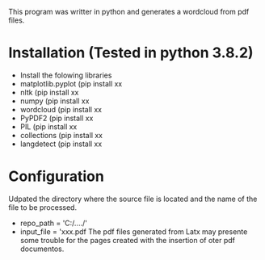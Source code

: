This program was writter in python and generates a wordcloud from pdf files.
# Installation (Tested in python 3.8.2)
* Install the folowing libraries
* matplotlib.pyplot (pip install xx
* nltk (pip install xx
* numpy (pip install xx
* wordcloud (pip install xx
* PyPDF2 (pip install xx
* PIL (pip install xx
* collections (pip install xx 
* langdetect (pip install xx

# Configuration
Udpated the directory where the source file is located and the name of the file to be processed.
* repo_path = 'C:/..../'
* input_file = 'xxx.pdf
The pdf files generated from Latx may presente some trouble for the pages created with the insertion of oter pdf documentos.


